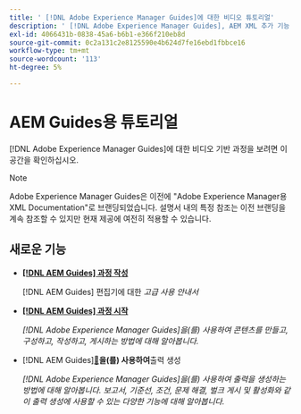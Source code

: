 ```yaml
---
title: ' [!DNL Adobe Experience Manager Guides]에 대한 비디오 튜토리얼'
description: ' [!DNL Adobe Experience Manager Guides], AEM XML 추가 기능, AEM XML 플러그인, AEM DoX 및 AEM Dox에 대한 비디오 튜토리얼을 시청하십시오.'
exl-id: 4066431b-0838-45a6-b6b1-e366f210eb8d
source-git-commit: 0c2a131c2e8125590e4b624d7fe16ebd1fbbce16
workflow-type: tm+mt
source-wordcount: '113'
ht-degree: 5%

---
```


# AEM Guides용 튜토리얼

[!DNL Adobe Experience Manager Guides]에 대한 비디오 기반 과정을 보려면 이 공간을 확인하십시오.

>[!NOTE]
> 
> Adobe Experience Manager Guides은 이전에 &quot;Adobe Experience Manager용 XML Documentation&quot;로 브랜딩되었습니다. 설명서 내의 특정 참조는 이전 브랜딩을 계속 참조할 수 있지만 현재 제공에 여전히 적용할 수 있습니다.

## 새로운 기능

* **[[!DNL AEM Guides] 과정 작성](course-3/overview.md)**

  [!DNL AEM Guides] 편집기에 대한 *고급 사용 안내서*

* **[[!DNL AEM Guides] 과정 시작](course-1/overview.md)**

  *[!DNL Adobe Experience Manager Guides]을(를) 사용하여 콘텐츠를 만들고, 구성하고, 작성하고, 게시하는 방법에 대해 알아봅니다.*

* [!DNL AEM Guides][&#128279;](course-2/overview.md)**을(를) 사용하여**&#x200B;출력 생성

  *[!DNL Adobe Experience Manager Guides]을(를) 사용하여 출력을 생성하는 방법에 대해 알아봅니다. 보고서, 기준선, 조건, 문제 해결, 벌크 게시 및 활성화와 같이 출력 생성에 사용할 수 있는 다양한 기능에 대해 알아봅니다.*
